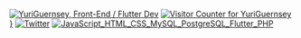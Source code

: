 
[![YuriGuernsey, Front-End / Flutter Dev](https://pimp-my-readme.webapp.io/pimp-my-readme/wavy-banner?subtitle=Front-End%20%2F%20Flutter%20Dev&title=YuriGuernsey)](https://pimp-my-readme.webapp.io)
[![Visitor Counter for YuriGuernsey](https://pimp-my-readme.webapp.io/pimp-my-readme/visitor-counter?page=YuriGuernsey)}](https://pimp-my-readme.webapp.io)
[![Twitter](https://pimp-my-readme.webapp.io/pimp-my-readme/social-media?social=Twitter)](https://twitter.com/yuriguernsey)
[![JavaScript_HTML_CSS_MySQL_PostgreSQL_Flutter_PHP](https://pimp-my-readme.webapp.io/pimp-my-readme/technology?technology=JavaScript_HTML_CSS_MySQL_PostgreSQL_Flutter_PHP)](https://pimp-my-readme.webapp.io)
<!--
**YuriGuernsey/YuriGuernsey** is a ✨ _special_ ✨ repository because its `README.md` (this file) appears on your GitHub profile.

Here are some ideas to get you started:

- 🔭 I’m currently working on ...
- 🌱 I’m currently learning ...
- 👯 I’m looking to collaborate on ...
- 🤔 I’m looking for help with ...
- 💬 Ask me about ...
- 📫 How to reach me: ...
- 😄 Pronouns: ...
- ⚡ Fun fact: ...
-->

